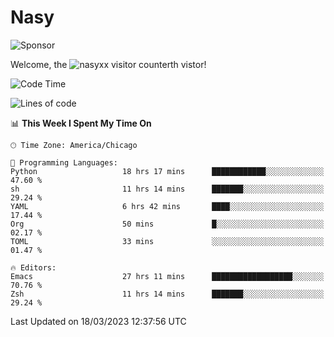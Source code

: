 # Nasy

<!--
<p align="center">
<img height="200" src="https://github-readme-stats.vercel.app/api?username=nasyxx&count_private=true&show_icons=true&theme=dracula&include_all_commits=true"/>
<img height="200" src="https://github-readme-stats.vercel.app/api/top-langs/?username=nasyxx&theme=dracula&hide=html,jupyter+notebook&count_private=true&show_icons=true"/>
</p>

  
----------------
-->

![Sponsor](https://img.shields.io/static/v1.svg?label=Sponsor&message=%E2%9D%A4&logo=GitHub&style=flat&color=pink)
 
Welcome, the ![nasyxx visitor counter](https://count.getloli.com/get/@nasyxx?theme=rule34)th vistor!
 
<!--START_SECTION:waka-->
![Code Time](http://img.shields.io/badge/Code%20Time-3%2C286%20hrs%2038%20mins-blue)

![Lines of code](https://img.shields.io/badge/From%20Hello%20World%20I%27ve%20Written-6.2%20million%20lines%20of%20code-blue)

📊 **This Week I Spent My Time On** 

```text
🕑︎ Time Zone: America/Chicago

💬 Programming Languages: 
Python                   18 hrs 17 mins      ████████████░░░░░░░░░░░░░   47.60 % 
sh                       11 hrs 14 mins      ███████░░░░░░░░░░░░░░░░░░   29.24 % 
YAML                     6 hrs 42 mins       ████░░░░░░░░░░░░░░░░░░░░░   17.44 % 
Org                      50 mins             █░░░░░░░░░░░░░░░░░░░░░░░░   02.17 % 
TOML                     33 mins             ░░░░░░░░░░░░░░░░░░░░░░░░░   01.47 % 

🔥 Editors: 
Emacs                    27 hrs 11 mins      ██████████████████░░░░░░░   70.76 % 
Zsh                      11 hrs 14 mins      ███████░░░░░░░░░░░░░░░░░░   29.24 % 
```


 Last Updated on 18/03/2023 12:37:56 UTC
<!--END_SECTION:waka-->

<!-- ![visitors](https://visitor-badge.laobi.icu/badge?page_id=nasyxx.nasyxx) -->
